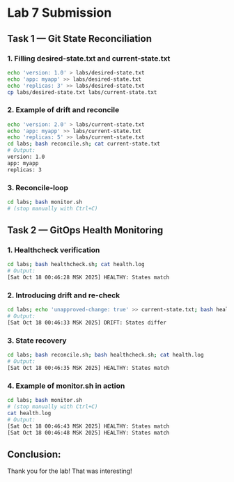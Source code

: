 # Lab 7 Submission

## Task 1 — Git State Reconciliation


### 1. Filling desired-state.txt and current-state.txt
```bash
echo 'version: 1.0' > labs/desired-state.txt
echo 'app: myapp' >> labs/desired-state.txt
echo 'replicas: 3' >> labs/desired-state.txt
cp labs/desired-state.txt labs/current-state.txt
```

### 2. Example of drift and reconcile
```bash
echo 'version: 2.0' > labs/current-state.txt
echo 'app: myapp' >> labs/current-state.txt
echo 'replicas: 5' >> labs/current-state.txt
cd labs; bash reconcile.sh; cat current-state.txt
# Output:
version: 1.0
app: myapp
replicas: 3
```

### 3. Reconcile-loop
```bash
cd labs; bash monitor.sh
# (stop manually with Ctrl+C)
```

## Task 2 — GitOps Health Monitoring

### 1. Healthcheck verification
```bash
cd labs; bash healthcheck.sh; cat health.log
# Output:
[Sat Oct 18 00:46:28 MSK 2025] HEALTHY: States match
```

### 2. Introducing drift and re-check
```bash
cd labs; echo 'unapproved-change: true' >> current-state.txt; bash healthcheck.sh; cat health.log
# Output:
[Sat Oct 18 00:46:33 MSK 2025] DRIFT: States differ
```

### 3. State recovery
```bash
cd labs; bash reconcile.sh; bash healthcheck.sh; cat health.log
# Output:
[Sat Oct 18 00:46:35 MSK 2025] HEALTHY: States match
```

### 4. Example of monitor.sh in action
```bash
cd labs; bash monitor.sh
# (stop manually with Ctrl+C)
cat health.log
# Output:
[Sat Oct 18 00:46:43 MSK 2025] HEALTHY: States match
[Sat Oct 18 00:46:48 MSK 2025] HEALTHY: States match
```

## Conclusion:
Thank you for the lab! That was interesting!
